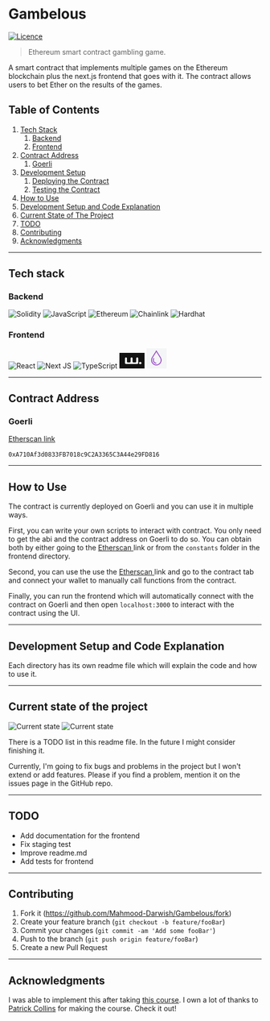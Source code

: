 # Gambelous

[![Licence](https://img.shields.io/github/license/Ileriayo/markdown-badges?style=plastic)](./LICENSE.md)

> Ethereum smart contract gambling game.

A smart contract that implements multiple games on the Ethereum blockchain plus the next.js frontend that goes with it. The contract allows users to bet Ether on the results of the games.

## Table of Contents

1. [ Tech Stack ](#tech)
   1. [ Backend ](#tech-backend)
   2. [ Frontend ](#tech-frontend)
2. [ Contract Address ](#address)
   1. [ Goerli ](#address-goerli)
3. [ Development Setup ](#dev)
   1. [Deploying the Contract](#dev-deploy)
   2. [Testing the Contract](#dev-test)
4. [ How to Use ](#howto)
5. [ Development Setup and Code Explanation ](#dev)
6. [ Current State of The Project ](#cur)
7. [ TODO ](#todo)
8. [ Contributing ](#contrib)
9. [ Acknowledgments ](#ack)

---

<a name="tech"></a>

## Tech stack

<a name="tech-backend"></a>

### Backend

![Solidity](https://img.shields.io/badge/Solidity-%23363636.svg?style=for-the-badge&logo=solidity&logoColor=white)
![JavaScript](https://img.shields.io/badge/javascript-%23323330.svg?style=for-the-badge&logo=javascript&logoColor=%23F7DF1E)
![Ethereum](https://img.shields.io/badge/Ethereum-3C3C3D?style=for-the-badge&logo=Ethereum&logoColor=white)
![Chainlink](https://img.shields.io/badge/Chainlink-375BD2?style=for-the-badge&logo=Chainlink&logoColor=white)
![Hardhat](https://img.shields.io/badge/Hardhat-yellow.svg?style=for-the-badge)

<a name="tech-frontend"></a>

### Frontend

![React](https://img.shields.io/badge/react-%2320232a.svg?style=for-the-badge&logo=react&logoColor=%2361DAFB)
![Next JS](https://img.shields.io/badge/Next-black?style=for-the-badge&logo=next.js&logoColor=white)
![TypeScript](https://img.shields.io/badge/typescript-%23007ACC.svg?style=for-the-badge&logo=typescript&logoColor=white)
<img src="frontend/public/wagmi.jpg" width="50" height="31" alt="Wagmi">
<img src="frontend/public/milligram.jpg" width="40" height="40" alt="Milligram">

---

<a name="address"></a>

## Contract Address

<a name="address-goerli"></a>

### Goerli

[Etherscan link](https://goerli.etherscan.io/address/0xa710af3d0833fb7018c9c2a3365c3a44e29fd816)

```
0xA710Af3d0833FB7018c9C2A3365C3A44e29FD816
```

---

<a name="howto"></a>

## How to Use

The contract is currently deployed on Goerli and you can use it in multiple ways.

First, you can write your own scripts to interact with contract. You only need to get the abi and the contract address on Goerli to do so. You can obtain both by either going to the [ Etherscan ](#address-goerli) link or from the `constants` folder in the frontend directory.

Second, you can use the use the [ Etherscan ](#address-goerli) link and go to the contract tab and connect your wallet to manually call functions from the contract.

Finally, you can run the frontend which will automatically connect with the contract on Goerli and then open `localhost:3000` to interact with the contract using the UI.

---

<a name="dev"></a>

## Development Setup and Code Explanation

Each directory has its own readme file which will explain the code and how to use it.

---

<a name="cur"></a>

## Current state of the project

![Current state](https://img.shields.io/badge/Finished-green.svg?style=for-the-badge)
![Current state](https://img.shields.io/badge/Responding%20to%20Issues%20on%20GitHub-green.svg?style=for-the-badge)

There is a TODO list in this readme file. In the future I might consider finishing it.

Currently, I'm going to fix bugs and problems in the project but I won't extend or add features. Please if you find a problem, mention it on the issues page in the GitHub repo.

---

<a name="todo"></a>

## TODO

- Add documentation for the frontend
- Fix staging test
- Improve readme.md
- Add tests for frontend

---

<a name="contrib"></a>

## Contributing

1. Fork it (<https://github.com/Mahmood-Darwish/Gambelous/fork>)
2. Create your feature branch (`git checkout -b feature/fooBar`)
3. Commit your changes (`git commit -am 'Add some fooBar'`)
4. Push to the branch (`git push origin feature/fooBar`)
5. Create a new Pull Request

<a name="ack"></a>

---

## Acknowledgments

I was able to implement this after taking [this course](https://github.com/smartcontractkit/full-blockchain-solidity-course-js). I own a lot of thanks to [Patrick Collins](https://github.com/PatrickAlphaC) for making the course. Check it out!
